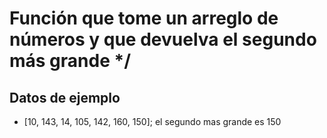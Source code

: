 # Función que tome un arreglo de números y que devuelva el segundo más grande */


## Datos de ejemplo
* [10, 143, 14, 105, 142, 160, 150]; el segundo mas grande es 150

